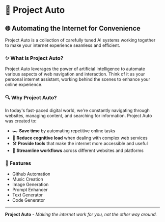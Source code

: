 # 🚀 Project Auto

## 🌐 Automating the Internet for Convenience

Project Auto is a collection of carefully tuned AI systems working together to make your internet experience seamless and efficient.

### ✨ What is Project Auto?

Project Auto leverages the power of artificial intelligence to automate various aspects of web navigation and interaction. Think of it as your personal internet assistant, working behind the scenes to enhance your online experience.

### 🔍 Why Project Auto?

In today's fast-paced digital world, we're constantly navigating through websites, managing content, and searching for information. Project Auto was created to:

- 🏎️ **Save time** by automating repetitive online tasks
- 🧠 **Reduce cognitive load** when dealing with complex web services
- 🛠️ **Provide tools** that make the internet more accessible and useful
- 🔄 **Streamline workflows** across different websites and platforms

### 🌟 Features

- Github Automation
- Music Creation
- Image Generation
- Prompt Enhancer
- Text Generator
- Code Generator

---

**Project Auto** - *Making the internet work for you, not the other way around.*
